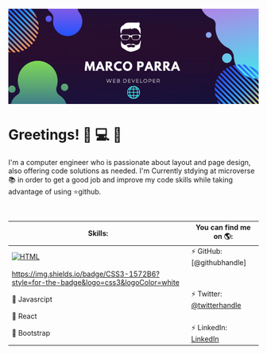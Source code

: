 ![banner](banner.png)

# Greetings! 👋 :computer: :tophat:

I'm a computer engineer who is passionate about layout and page design, also offering code solutions as needed. I'm Currently stdying at microverse :books: in order to get a good job and improve my code skills while taking advantage of using :star:github. 

<br>

Skills:                         |       You can find me on :earth_americas::
--------                        |       ------------------------------------
[![HTML](https://img.shields.io/badge/html5%20-%23E34F26.svg?&style=for-the-badge&logo=html5&logoColor=white)](https://github.com/mrigorir)|:zap: GitHub: [@githubhandle]
	https://img.shields.io/badge/CSS3-1572B6?style=for-the-badge&logo=css3&logoColor=white                      |  
:space_invader: Javasrcipt      |       :zap: Twitter: [@twitterhandle](https://twitter.com/marcoparra311)
:dart: React                    |
:space_invader: Bootstrap       |       :zap: LinkedIn: [LinkedIn](https://www.linkedin.com/in/marco-parra-leal-a93318101/) 
                               

